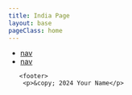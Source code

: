```yaml
---
title: India Page
layout: base
pageClass: home
---
```


<div class="navbar">
    <ul>
        <li><a href="#">nav</a></li>
        <li><a href="#">nav</a></li>
    </ul>

    
       <footer>
        <p>&copy; 2024 Your Name</p>
  </footer>